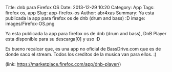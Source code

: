Title: dnb para Firefox OS
Date: 2013-12-29 10:20
Category: App
Tags: firefox os, app
Slug: app-firefox-os
Author: abr4xas
Summary: Ya esta publicada la app para firefox os de dnb (drum and bass) :D
image: images/Firefox-OS.png

Ya esta publicada la app para firefox os de dnb (drum and bass), DnB Player esta disponible para su descarga[0] y uso :D


Es bueno recalcar que, es una app no oficial de BassDrive.com que es de donde saco el stream. Todos los creditos de la musica van para ellos. :) 

(link: https://marketplace.firefox.com/app/dnb-player/)